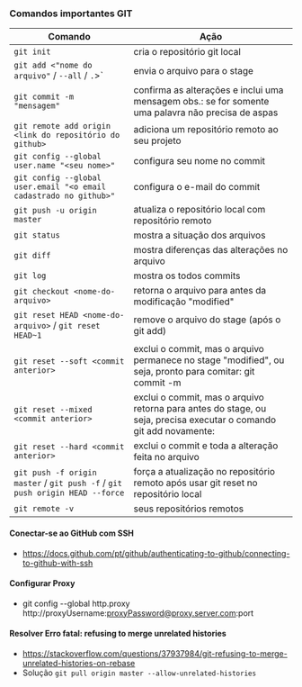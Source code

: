 ### Comandos importantes GIT


Comando | Ação
------------ | -------------
`git init` | cria o repositório git local
`git add <"nome do arquivo"` / `--all` / `.`>` | envia o arquivo para o stage 
`git commit -m  "mensagem"` | confirma as alterações e inclui uma mensagem obs.: se for somente uma palavra não precisa de aspas
`git remote add origin <link do repositório do github>` | adiciona um repositório remoto ao seu projeto
`git config --global user.name "<seu nome>"` | configura seu nome no commit
`git config --global user.email "<o email cadastrado no github>"`| configura o e-mail do commit
`git push -u origin master` | atualiza o repositório local com repositório remoto
`git status` | mostra a situação dos arquivos
`git diff` | mostra diferenças das alterações no arquivo
`git log` | mostra os todos commits
`git checkout <nome-do-arquivo>` | retorna o arquivo para antes da modificação "modified"
`git reset HEAD <nome-do-arquivo>` / `git reset HEAD~1` | remove o arquivo do stage (após o git add)
`git reset --soft <commit anterior>` | exclui o commit, mas o arquivo permanece no stage "modified", ou seja, pronto para comitar: git commit -m 
`git reset --mixed <commit anterior>` | exclui o commit, mas o arquivo retorna para antes do stage, ou seja, precisa executar o comando git add novamente:  
`git reset --hard <commit anterior>` | exclui o commit e toda a alteração feita no arquivo
`git push -f origin master` / `git push -f` / `git push origin HEAD --force` | força a atualização no repositório remoto após usar git reset no repositório local
`git remote -v` | seus repositórios remotos

#### Conectar-se ao GitHub com SSH
- https://docs.github.com/pt/github/authenticating-to-github/connecting-to-github-with-ssh

#### Configurar Proxy
- git config --global http.proxy http://proxyUsername:proxyPassword@proxy.server.com:port

#### Resolver Erro fatal: refusing to merge unrelated histories

- https://stackoverflow.com/questions/37937984/git-refusing-to-merge-unrelated-histories-on-rebase
- Solução `git pull origin master --allow-unrelated-histories`







